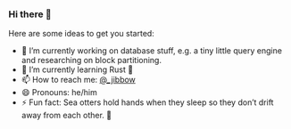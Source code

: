 ### Hi there 👋

<!--
**Jibbow/Jibbow** is a ✨ _special_ ✨ repository because its `README.md` (this file) appears on your GitHub profile.
-->
Here are some ideas to get you started:

- 🔭 I’m currently working on database stuff, e.g. a tiny little query engine and researching on block partitioning.
- 🌱 I’m currently learning Rust 🦀
- 📫 How to reach me: [@_jibbow](https://twitter.com/_jibbow)
- 😄 Pronouns: he/him
- ⚡ Fun fact: Sea otters hold hands when they sleep so they don’t drift away from each other. 🦦
